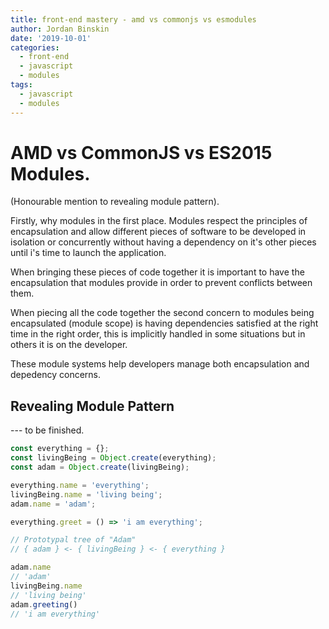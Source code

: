 ```yaml
---
title: front-end mastery - amd vs commonjs vs esmodules
author: Jordan Binskin
date: '2019-10-01'
categories:
  - front-end
  - javascript
  - modules
tags:
  - javascript
  - modules
---
```


# AMD vs CommonJS vs ES2015 Modules.
(Honourable mention to revealing module pattern).

Firstly, why modules in the first place. Modules respect the principles of encapsulation and allow different pieces of software to be developed in isolation or concurrently without having a dependency on it's other pieces until i's time to launch the application.

When bringing these pieces of code together it is important to have the encapsulation that modules provide in order to prevent conflicts between them.

When piecing all the code together the second concern to modules being encapsulated (module scope) is having dependencies satisfied at the right time in the right order, this is implicitly handled in some situations but in others it is on the developer.

These module systems help developers manage both encapsulation and depedency concerns.

## Revealing Module Pattern

--- to be finished.


~~~javascript
const everything = {};
const livingBeing = Object.create(everything);
const adam = Object.create(livingBeing);

everything.name = 'everything';
livingBeing.name = 'living being';
adam.name = 'adam';

everything.greet = () => 'i am everything';

// Prototypal tree of "Adam"
// { adam } <- { livingBeing } <- { everything }

adam.name
// 'adam'
livingBeing.name
// 'living being'
adam.greeting()
// 'i am everything'
~~~
